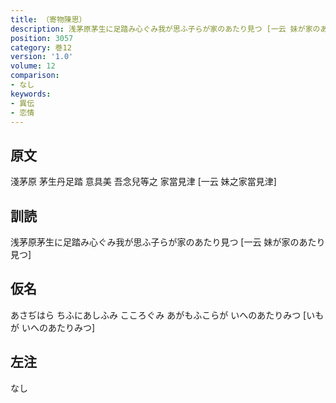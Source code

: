 ```yaml
---
title: （寄物陳思）
description: 浅茅原茅生に足踏み心ぐみ我が思ふ子らが家のあたり見つ [一云 妹が家のあたり見つ]
position: 3057
category: 巻12
version: '1.0'
volume: 12
comparison:
- なし
keywords:
- 異伝
- 恋情
---
```


## 原文

淺茅原 茅生丹足踏 意具美 吾念兒等之 家當見津 [一云 妹之家當見津]

## 訓読

浅茅原茅生に足踏み心ぐみ我が思ふ子らが家のあたり見つ [一云 妹が家のあたり見つ]

## 仮名

あさぢはら ちふにあしふみ こころぐみ あがもふこらが いへのあたりみつ [いもが いへのあたりみつ]

## 左注

なし
